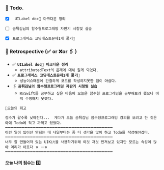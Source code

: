 ### 📌 Todo.

- [x] ` UILabel doc📄 마크다운 정리`
- [ ] `곰튀김님의 함수형프로그래밍 자판기 시청및 실습`
- [x] `프로그래머스 코딩테스트문제1개 풀기🔐 `


### 🧐 Retrospective (✅ or ❌or 🖇 ) 

- ✅  **`UILabel doc📄 마크다운 정리`**
   - `attributedText의 존재에 대해 알게 되었다.`
- ✅  **`프로그래머스 코딩테스트문제1개 풀기🔐`**
   - `성능이슈때문에 간결하게 코드를 작성하지못한 점이 아쉽다.`
- 🖇   **`곰튀김님의 함수형프로그래밍 자판기 시청및 실습`**
   - `RxSwift를 공부하고 싶은 마음에 오늘은 함수형 프로그래밍을 공부해보려 했으나 아직 수행하지 못했다.`

```회고
💬오늘의 회고

점수가 갈수록 낮아진다...  게다가 오늘 곰튀김님 함수형프로그래밍 강의를 보려고 한 것은 아예 Todo에 적고 까먹고 있었다.
➖➖➖➖➖➖➖➖➖➖➖➖➖➖➖➖➖➖➖➖➖➖➖➖➖➖➖➖➖➖➖➖➖➖➖➖➖➖➖
이런 일이 있어선 안되는 데 내일부터는 좀 더 생각을 많이 하고 Todo를 작성해야겠다.    
➖➖➖➖➖➖➖➖➖➖➖➖➖➖➖➖➖➖➖➖➖➖➖➖➖➖➖➖➖➖➖➖➖➖➖➖➖➖➖
너무 잘 만들어져 있는 UIKit을 사용하기위해 이것 저것 만져보고 있지만 모르는 속성이 많아 머리가 아프다 ㅎ ㅡㅎ  
➖➖➖➖➖➖➖➖➖➖➖➖➖➖➖➖➖➖➖➖➖➖➖➖➖➖➖➖➖➖➖➖➖➖➖➖➖➖➖
```

#### 오늘 나의 점수는  5️⃣

